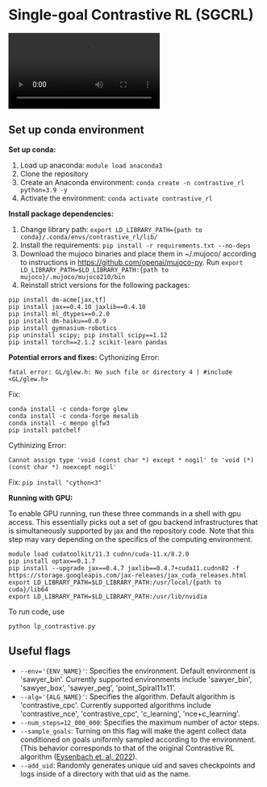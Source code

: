 # Single-goal Contrastive RL (SGCRL)

![Watch the training video!](sawyer_bin.mp4)
  
## Set up conda environment
**Set up conda:**
1. Load up anaconda: `module load anaconda3`
2. Clone the repository
3. Create an Anaconda environment: `conda create -n contrastive_rl python=3.9 -y`
4. Activate the environment: `conda activate contrastive_rl`

**Install package dependencies:**

1. Change library path: `export LD_LIBRARY_PATH={path to conda}/.conda/envs/contrastive_rl/lib/`
2. Install the requirements: `pip install -r requirements.txt --no-deps`
3. Download the mujoco binaries and place them in ~/.mujoco/ according to instructions in https://github.com/openai/mujoco-py. Run `export LD_LIBRARY_PATH=$LD_LIBRARY_PATH:{path to mujoco}/.mujoco/mujoco210/bin`
4. Reinstall strict versions for the following packages:
```
pip install dm-acme[jax,tf] 
pip install jax==0.4.10 jaxlib==0.4.10
pip install ml_dtypes==0.2.0
pip install dm-haiku==0.0.9
pip install gymnasium-robotics 
pip uninstall scipy; pip install scipy==1.12
pip install torch==2.1.2 scikit-learn pandas
```

**Potential errors and fixes:**
Cythonizing Error:

`fatal error: GL/glew.h: No such file or directory 4 | #include <GL/glew.h>`

Fix:
```
conda install -c conda-forge glew
conda install -c conda-forge mesalib
conda install -c menpo glfw3
pip install patchelf
```

Cythinizing Error:

`Cannot assign type 'void (const char *) except * nogil' to 'void (*)(const char *) noexcept nogil'`

Fix: `pip install "cython<3"`

**Running with GPU:**

To enable GPU running, run these three commands in a shell with gpu access. This essentially picks out a set of gpu backend infrastructures that is simultaneously supported by jax and the repository code. Note that this step may vary depending on the specifics of the computing environment.

```
module load cudatoolkit/11.3 cudnn/cuda-11.x/8.2.0
pip install optax==0.1.7
pip install --upgrade jax==0.4.7 jaxlib==0.4.7+cuda11.cudnn82 -f https://storage.googleapis.com/jax-releases/jax_cuda_releases.html
export LD_LIBRARY_PATH=$LD_LIBRARY_PATH:/usr/local/{path to cuda}/lib64
export LD_LIBRARY_PATH=$LD_LIBRARY_PATH:/usr/lib/nvidia
```

To run code, use
```
python lp_contrastive.py
```


## Useful flags
- `--env='{ENV_NAME}'`: Specifies the environment. Default environment is 'sawyer_bin'. Currently supported environments include 'sawyer_bin', 'sawyer_box', 'sawyer_peg', 'point_Spiral11x11'.
- `--alg='{ALG_NAME}'`: Specifies the algorithm. Default algorithm is 'contrastive_cpc'. Currently supported algorithms include 'contrastive_nce', 'contrastive_cpc', 'c_learning', 'nce+c_learning'.
- `--num_steps=12_000_000`: Specifies the maximum number of actor steps. 
- `--sample_goals`: Turning on this flag will make the agent collect data conditioned on goals uniformly sampled according to the environment.
(This behavior corresponds to that of the original Contrastive RL algorithm ([Eysenbach et. al, 2022](https://proceedings.neurips.cc/paper_files/paper/2022/hash/e7663e974c4ee7a2b475a4775201ce1f-Abstract-Conference.html)). 
- `--add_uid`: Randomly generates unique uid and saves checkpoints and logs inside of a directory with that uid as the name. 
